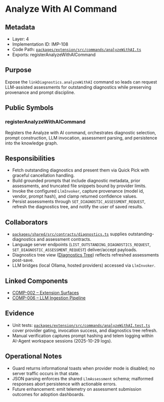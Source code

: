# Analyze With AI Command

## Metadata
- Layer: 4
- Implementation ID: IMP-108
- Code Path: [`packages/extension/src/commands/analyzeWithAI.ts`](../../../packages/extension/src/commands/analyzeWithAI.ts)
- Exports: registerAnalyzeWithAICommand

## Purpose
Expose the `linkDiagnostics.analyzeWithAI` command so leads can request LLM-assisted assessments for outstanding diagnostics while preserving provenance and prompt discipline.

## Public Symbols

### registerAnalyzeWithAICommand
Registers the Analyze with AI command, orchestrates diagnostic selection, prompt construction, LLM invocation, assessment parsing, and persistence into the knowledge graph.

## Responsibilities
- Fetch outstanding diagnostics and present them via Quick Pick with graceful cancellation handling.
- Build grounded prompts that include diagnostic metadata, prior assessments, and truncated file snippets bound by provider limits.
- Invoke the configured `LlmInvoker`, capture provenance (model id, vendor, prompt hash), and clamp returned confidence values.
- Persist assessments through `SET_DIAGNOSTIC_ASSESSMENT_REQUEST`, refresh the diagnostics tree, and notify the user of saved results.

## Collaborators
- [`packages/shared/src/contracts/diagnostics.ts`](../../../packages/shared/src/contracts/diagnostics.ts) supplies outstanding-diagnostics and assessment contracts.
- Language server endpoints (`LIST_OUTSTANDING_DIAGNOSTICS_REQUEST`, `SET_DIAGNOSTIC_ASSESSMENT_REQUEST`) deliver/accept payloads.
- Diagnostics tree view ([Diagnostics Tree](../extension-views/diagnosticsTree.mdmd.md)) reflects refreshed assessments post-save.
- LLM bridges (local Ollama, hosted providers) accessed via `LlmInvoker`.

## Linked Components
- [COMP-002 – Extension Surfaces](../../layer-3/extension-surfaces.mdmd.md)
- [COMP-006 – LLM Ingestion Pipeline](../../layer-3/llm-ingestion-pipeline.mdmd.md)

## Evidence
- Unit tests: [`packages/extension/src/commands/analyzeWithAI.test.ts`](../../../packages/extension/src/commands/analyzeWithAI.test.ts) cover provider gating, invocation success, and diagnostics tree refresh.
- Manual verification captures prompt hashing and telem logging within AI-Agent workspace sessions (2025-10-29 logs).

## Operational Notes
- Guard returns informational toasts when provider mode is disabled; no server traffic occurs in that state.
- JSON parsing enforces the shared `LlmAssessment` schema; malformed responses abort persistence with actionable errors.
- Future enhancement: emit telemetry on assessment submission outcomes for adoption dashboards.
